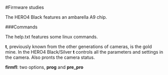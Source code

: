 #Firmware studies

The HERO4 Black features an ambarella A9 chip.

###Commands

The help.txt features some linux commands.

**t**, previously known from the other generations of cameras, is the gold mine. In the HERO4 Black/Silver **t** controls all the parameters and settings in the camera. Also pronts the camera status.

**firmfl**: two options, **prog** and **pre_pro**
